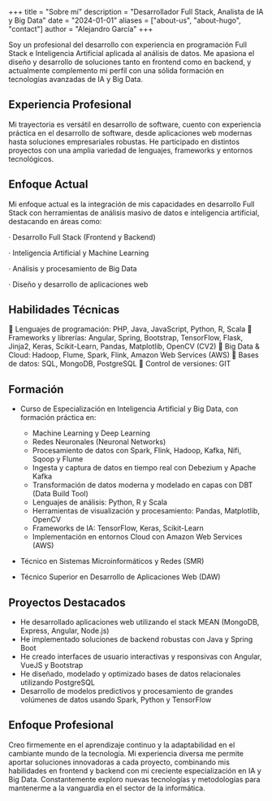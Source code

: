 +++
title = "Sobre mí"
description = "Desarrollador Full Stack, Analista de IA y Big Data"
date = "2024-01-01"
aliases = ["about-us", "about-hugo", "contact"]
author = "Alejandro García"
+++

Soy un profesional del desarrollo con experiencia en programación Full Stack e Inteligencia Artificial aplicada al análisis de datos. Me apasiona el diseño y desarrollo de soluciones tanto en frontend como en backend, y actualmente complemento mi perfil con una sólida formación en tecnologías avanzadas de IA y Big Data.

## Experiencia Profesional

Mi trayectoria es versátil en desarrollo de software, cuento con experiencia práctica en el desarrollo de software, desde aplicaciones web modernas hasta soluciones empresariales robustas. He participado en distintos proyectos con una amplia variedad de lenguajes, frameworks y entornos tecnológicos.

## Enfoque Actual

Mi enfoque actual es la integración de mis capacidades en desarrollo Full Stack con herramientas de análisis masivo de datos e inteligencia artificial, destacando en áreas como:

· Desarrollo Full Stack (Frontend y Backend)

· Inteligencia Artificial y Machine Learning

· Análisis y procesamiento de Big Data

· Diseño y desarrollo de aplicaciones web

## Habilidades Técnicas

🏅 Lenguajes de programación: PHP, Java, JavaScript, Python, R, Scala
🏅 Frameworks y librerías: Angular, Spring, Bootstrap, TensorFlow, Flask, Jinja2, Keras, Scikit-Learn, Pandas, Matplotlib, OpenCV (CV2)
🏅 Big Data & Cloud: Hadoop, Flume, Spark, Flink, Amazon Web Services (AWS)
🏅 Bases de datos: SQL, MongoDB, PostgreSQL
🏅 Control de versiones: GIT

## Formación

- Curso de Especialización en Inteligencia Artificial y Big Data, con formación práctica en:

    - Machine Learning y Deep Learning
    - Redes Neuronales (Neuronal Networks)
    - Procesamiento de datos con Spark, Flink, Hadoop, Kafka, Nifi, Sqoop y Flume
    - Ingesta y captura de datos en tiempo real con Debezium y Apache Kafka
    - Transformación de datos moderna y modelado en capas con DBT (Data Build Tool)
    - Lenguajes de análisis: Python, R y Scala
    - Herramientas de visualización y procesamiento: Pandas, Matplotlib, OpenCV
    - Frameworks de IA: TensorFlow, Keras, Scikit-Learn
    - Implementación en entornos Cloud con Amazon Web Services (AWS)

- Técnico en Sistemas Microinformáticos y Redes (SMR)
- Técnico Superior en Desarrollo de Aplicaciones Web (DAW)

## Proyectos Destacados

- He desarrollado aplicaciones web utilizando el stack MEAN (MongoDB, Express, Angular, Node.js)
- He implementado soluciones de backend robustas con Java y Spring Boot
- He creado interfaces de usuario interactivas y responsivas con Angular, VueJS y Bootstrap
- He diseñado, modelado y optimizado bases de datos relacionales utilizando PostgreSQL
- Desarrollo de modelos predictivos y procesamiento de grandes volúmenes de datos usando Spark, Python y TensorFlow

## Enfoque Profesional

Creo firmemente en el aprendizaje continuo y la adaptabilidad en el cambiante mundo de la tecnología. Mi experiencia diversa me permite aportar soluciones innovadoras a cada proyecto, combinando mis habilidades en frontend y backend con mi creciente especialización en IA y Big Data. Constantemente exploro nuevas tecnologías y metodologías para mantenerme a la vanguardia en el sector de la informática.
